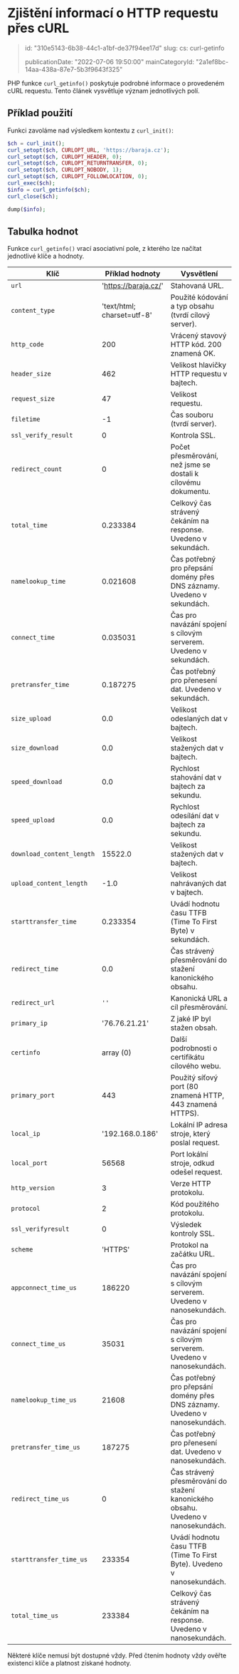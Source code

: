 Zjištění informací o HTTP requestu přes cURL
============================================

> id: "310e5143-6b38-44c1-a1bf-de37f94ee17d"
> slug:
>   cs: curl-getinfo
> 
> publicationDate: "2022-07-06 19:50:00"
> mainCategoryId: "2a1ef8bc-14aa-438a-87e7-5b3f9643f325"

PHP funkce `curl_getinfo()` poskytuje podrobné informace o provedeném cURL requestu. Tento článek vysvětluje význam jednotlivých polí.

Příklad použití
---------------

Funkci zavoláme nad výsledkem kontextu z `curl_init()`:

```php
$ch = curl_init();
curl_setopt($ch, CURLOPT_URL, 'https://baraja.cz');
curl_setopt($ch, CURLOPT_HEADER, 0);
curl_setopt($ch, CURLOPT_RETURNTRANSFER, 0);
curl_setopt($ch, CURLOPT_NOBODY, 1);
curl_setopt($ch, CURLOPT_FOLLOWLOCATION, 0);
curl_exec($ch);
$info = curl_getinfo($ch);
curl_close($ch);

dump($info);
```

Tabulka hodnot
--------------

Funkce `curl_getinfo()` vrací asociativní pole, z kterého lze načítat jednotlivé klíče a hodnoty.

| Klíč | Příklad hodnoty | Vysvětlení |
|------|-----------------|------------|
| `url`                     | 'https://baraja.cz/' | Stahovaná URL. |
| `content_type`            | 'text/html; charset=utf-8' | Použité kódování a typ obsahu (tvrdí cílový server). |
| `http_code`               | 200 | Vrácený stavový HTTP kód. 200 znamená OK. |
| `header_size`             | 462 | Velikost hlavičky HTTP requestu v bajtech. |
| `request_size`            | 47 | Velikost requestu. |
| `filetime`                | -1 | Čas souboru (tvrdí server). |
| `ssl_verify_result`       | 0 | Kontrola SSL. |
| `redirect_count`          | 0 | Počet přesměrování, než jsme se dostali k cílovému dokumentu. |
| `total_time`              | 0.233384 | Celkový čas strávený čekáním na response. Uvedeno v sekundách. |
| `namelookup_time`         | 0.021608 | Čas potřebný pro přepsání domény přes DNS záznamy. Uvedeno v sekundách. |
| `connect_time`            | 0.035031 | Čas pro navázání spojení s cílovým serverem. Uvedeno v sekundách. |
| `pretransfer_time`        | 0.187275 | Čas potřebný pro přenesení dat. Uvedeno v sekundách. |
| `size_upload`             | 0.0 | Velikost odeslaných dat v bajtech. |
| `size_download`           | 0.0 | Velikost stažených dat v bajtech. |
| `speed_download`          | 0.0 | Rychlost stahování dat v bajtech za sekundu. |
| `speed_upload`            | 0.0 | Rychlost odesílání dat v bajtech za sekundu. |
| `download_content_length` | 15522.0 | Velikost stažených dat v bajtech. |
| `upload_content_length`   | -1.0 | Velikost nahrávaných dat v bajtech. |
| `starttransfer_time`      | 0.233354 | Uvádí hodnotu času TTFB (Time To First Byte) v sekundách. |
| `redirect_time`           | 0.0 | Čas strávený přesměrování do stažení kanonického obsahu. |
| `redirect_url`            | `''` | Kanonická URL a cíl přesměrování. |
| `primary_ip`              | '76.76.21.21' | Z jaké IP byl stažen obsah. |
| `certinfo`                | array (0) | Další podrobnosti o certifikátu cílového webu. |
| `primary_port`            | 443 | Použitý síťový port (80 znamená HTTP, 443 znamená HTTPS). |
| `local_ip`                | '192.168.0.186' | Lokální IP adresa stroje, který poslal request. |
| `local_port`              | 56568 | Port lokální stroje, odkud odešel request. |
| `http_version`            | 3 | Verze HTTP protokolu. |
| `protocol`                | 2 | Kód použitého protokolu. |
| `ssl_verifyresult`        | 0 | Výsledek kontroly SSL. |
| `scheme`                  | 'HTTPS' | Protokol na začátku URL. |
| `appconnect_time_us`      | 186220 | Čas pro navázání spojení s cílovým serverem. Uvedeno v nanosekundách. |
| `connect_time_us`         | 35031 | Čas pro navázání spojení s cílovým serverem. Uvedeno v nanosekundách. |
| `namelookup_time_us`      | 21608 | Čas potřebný pro přepsání domény přes DNS záznamy. Uvedeno v nanosekundách. |
| `pretransfer_time_us`     | 187275 | Čas potřebný pro přenesení dat. Uvedeno v nanosekundách. |
| `redirect_time_us`        | 0 | Čas strávený přesměrování do stažení kanonického obsahu. Uvedeno v nanosekundách. |
| `starttransfer_time_us`   | 233354 | Uvádí hodnotu času TTFB (Time To First Byte). Uvedeno v nanosekundách. |
| `total_time_us`           | 233384 | Celkový čas strávený čekáním na response. Uvedeno v nanosekundách. |

Některé klíče nemusí být dostupné vždy. Před čtením hodnoty vždy ověřte existenci klíče a platnost získané hodnoty.
